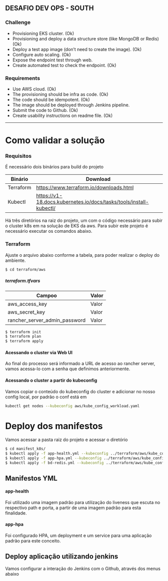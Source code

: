 ## DESAFIO DEV OPS - SOUTH 
### Challenge
* Provisioning EKS cluster. (Ok)
* Provisioning and deploy a data structure store (like MongoDB or Redis) (Ok)
* Deploy a test app image (don’t need to create the image). (Ok)
* Configure auto scaling. (Ok)
* Expose the endpoint test through web. 
* Create automated test to check the endpoint. (Ok)
### Requirements
* Use AWS cloud. (Ok)
* The provisioning should be infra as code. (Ok) 
* The code should be idempotent. (Ok)
* The image should be deployed through Jenkins pipeline. 
* Submit the code to Github. (Ok)
* Create usability instructions on readme file. (Ok)

______
# Como validar a solução

### Requisitos
É necessário dois binários para build do projeto

| Binário | Download |
| ------ | ------ |
| Terraform | https://www.terraform.io/downloads.html |
| Kubectl | https://v1-18.docs.kubernetes.io/docs/tasks/tools/install-kubectl/ |

Há três diretórios na raiz do projeto, um com o código necessário para subir o cluster k8s em na solução de EKS da aws. Para subir este projeto é necessário executar os comandos abaixo.
### Terraform
Ajuste o arquivo abaixo conforme a tabela, para poder realizar o deploy do ambiente.
```sh
$ cd terraform/aws
```
##### terraform.tfvars
| Campoo | Valor |
| ------ | ------ |
| aws_access_key | Valor |
| aws_secret_key | Valor |
| rancher_server_admin_password | Valor |

```sh
$ terraform init
$ terraform plan
$ terraform apply
```

#### Acessando o cluster via Web UI
Ao final do processo será informado a URL de acesso ao rancher server, vamos acessa-lo com a senha que definimos anteriormente. 
#### Acessando o cluster a partir do kubeconfig
Vamos copiar o conteúdo do kubeconfig do cluster e adicionar no nosso config local, por padrão o conf está em 
```sh
kubectl get nodes --kubeconfig aws/kube_config_workload.yaml
```
# Deploy dos manifestos 
Vamos acessar a pasta raiz do projeto e acessar o diretório 
```sh
$ cd manifest_k8s/
$ kubectl apply -f app-health.yml --kubeconfig ../terraform/aws/kube_config_workload.yaml
$ kubectl apply -f app-hpa.yml --kubeconfig ../terraform/aws/kube_config_workload.yaml
$ kubectl apply -f bd-redis.yml --kubeconfig ../terraform/aws/kube_config_workload.yaml
```

## Manifestos YML
#### app-health
Foi utilizado uma imagem padrão para utilização do liveness que escuta no respectivo path e porta, a partir de uma imagem padrão para esta finalidade.
#### app-hpa
Foi configurado HPA, um deployment e um service para uma aplicação padrão para este conceito.

## Deploy aplicação utilizando jenkins
Vamos configurar a interação do Jenkins com o Github, através dos menus abaixo


